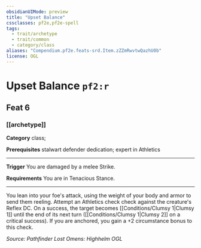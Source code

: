 ```yaml
---
obsidianUIMode: preview
title: "Upset Balance"
cssclasses: pf2e,pf2e-spell
tags:
  - trait/archetype
  - trait/common
  - category/class
aliases: "Compendium.pf2e.feats-srd.Item.zZZmRwvtwQazhU0b"
license: OGL
---
```

# Upset Balance `pf2:r`
## Feat 6
### [[archetype]]

**Category** class; 



**Prerequisites** stalwart defender dedication; expert in Athletics
* * *
**Trigger** You are damaged by a melee Strike.

**Requirements** You are in Tenacious Stance.

* * *

You lean into your foe's attack, using the weight of your body and armor to send them reeling. Attempt an Athletics check check against the creature's Reflex DC. On a success, the target becomes [[Conditions/Clumsy 1|Clumsy 1]] until the end of its next turn ([[Conditions/Clumsy 1|Clumsy 2]] on a critical success). If you are anchored, you gain a +2 circumstance bonus to this check.

*Source: Pathfinder Lost Omens: Highhelm*
*OGL*